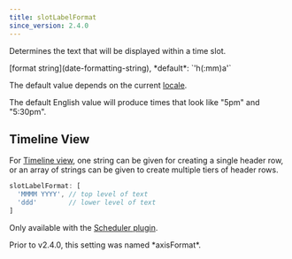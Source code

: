 ```yaml
---
title: slotLabelFormat
since_version: 2.4.0
---
```


Determines the text that will be displayed within a time slot.

<div class='spec' markdown='1'>
[format string](date-formatting-string), *default*: `'h(:mm)a'`
</div>

The default value depends on the current [locale](locale).

The default English value will produce times that look like "5pm" and "5:30pm".


## Timeline View

For [Timeline view](timeline-view), one string can be given for creating a single header row, or an array of strings can be given to create multiple tiers of header rows.

```js
slotLabelFormat: [
  'MMMM YYYY', // top level of text
  'ddd'        // lower level of text
]
```

Only available with the [Scheduler plugin](/pricing).



<div class='version-info' markdown='1'>
Prior to v2.4.0, this setting was named *axisFormat*.
</div>
